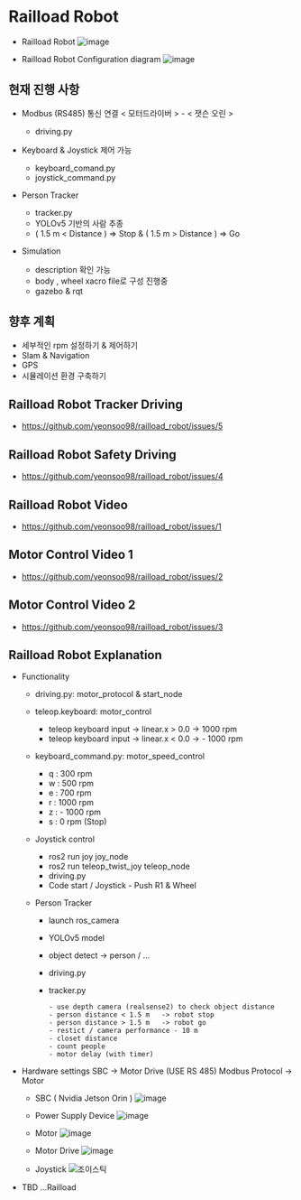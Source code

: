 # Railload Robot
- Railload Robot
![image](https://github.com/yeonsoo98/railload_robot/assets/77741178/2e4c9d33-f0f7-4fb6-9630-87f6e2bd7863)

- Railload Robot Configuration diagram
![image](https://github.com/yeonsoo98/railload_robot/assets/77741178/8b5c6f9b-8a1c-41a9-9145-8ef78f15772a)




## 현재 진행 사항
- Modbus (RS485) 통신 연결 < 모터드라이버 > - < 잿슨 오린 >
  - driving.py
    
- Keyboard & Joystick 제어 가능
  - keyboard_comand.py
  - joystick_command.py
    
- Person Tracker
  - tracker.py
  - YOLOv5 기반의 사람 추종
  - ( 1.5 m < Distance ) => Stop & ( 1.5 m > Distance ) => Go
 
    
- Simulation
  - description 확인 가능
  - body , wheel xacro file로 구성 진행중
  - gazebo & rqt 

## 향후 계획
- 세부적인 rpm 설정하기 & 제어하기
- Slam & Navigation
- GPS 
- 시뮬레이션 환경 구축하기

## Railload Robot Tracker Driving 
- https://github.com/yeonsoo98/railload_robot/issues/5

## Railload Robot Safety Driving
- https://github.com/yeonsoo98/railload_robot/issues/4

## Railload Robot Video 
- https://github.com/yeonsoo98/railload_robot/issues/1 

## Motor Control Video 1
- https://github.com/yeonsoo98/railload_robot/issues/2

## Motor Control Video 2
- https://github.com/yeonsoo98/railload_robot/issues/3


## Railload Robot Explanation
* Functionality
  * driving.py: motor_protocol & start_node
  
  
  * teleop.keyboard: motor_control
    - teleop keyboard input -> linear.x > 0.0 -> 1000 rpm
    - teleop keyboard input -> linear.x < 0.0 -> - 1000 rpm
    
    
    
  * keyboard_command.py: motor_speed_control
    - q : 300 rpm
    - w : 500 rpm
    - e : 700 rpm
    - r : 1000 rpm
    - z : - 1000 rpm
    - s : 0 rpm (Stop)
    
    
    
  * Joystick control
    - ros2 run joy joy_node 
    - ros2 run teleop_twist_joy teleop_node
    - driving.py
    - Code start / Joystick -  Push R1 & Wheel

  * Person Tracker
      - launch ros_camera
      - YOLOv5 model 
      - object detect -> person / ... 
      - driving.py 
      - tracker.py
      
            - use depth camera (realsense2) to check object distance
            - person distance < 1.5 m   -> robot stop 
            - person distance > 1.5 m   -> robot go 
            - restict / camera performance - 10 m
            - closet distance 
            - count people
            - motor delay (with timer)

* Hardware settings 
SBC -> Motor Drive (USE RS 485) Modbus Protocol -> Motor 

  * SBC ( Nvidia Jetson Orin )
![image](https://user-images.githubusercontent.com/77741178/224618275-10c6d570-fa22-433d-9831-7383f32426c2.png)

   * Power Supply Device
![image](https://user-images.githubusercontent.com/77741178/224618244-44db1496-8302-4cf3-af5c-9057796d6f1b.png)

   * Motor
![image](https://user-images.githubusercontent.com/77741178/224618255-6d390bf3-1917-4afb-940e-30888b9c135a.png)   

   * Motor Drive
![image](https://user-images.githubusercontent.com/77741178/224618265-b069b8f8-3a3d-48df-b604-611ab070acca.png)

   * Joystick
![조이스틱](https://user-images.githubusercontent.com/77741178/227871724-d1294560-3b27-4d87-95a4-6c7b3c2d1ae8.jpeg)


- TBD ...Railload
